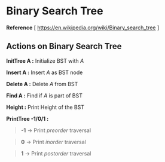 # Binary Search Tree 
**Reference** [ https://en.wikipedia.org/wiki/Binary_search_tree ]

## Actions on Binary Search Tree 

**InitTree A :** Initialize BST with *A*

**Insert A :** Insert *A* as BST node

**Delete A :** Delete *A* from BST

**Find A :** Find if *A* is part of BST

**Height :** Print Height of the BST

**PrintTree -1/0/1 :**
> **-1** -> Print *preorder* traversal

> **0** -> Print *inorder* traversal

> **1** -> Print *postorder* traversal
